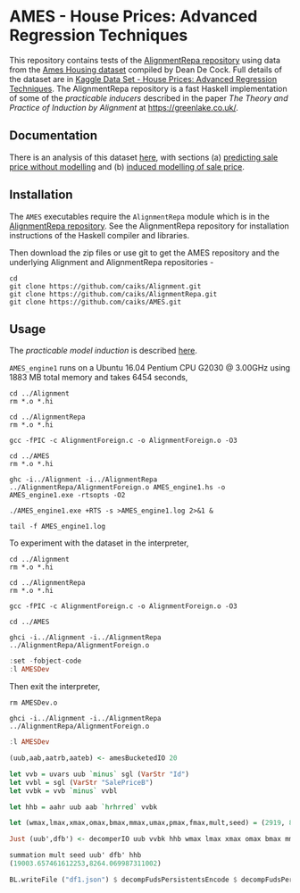 # AMES - House Prices: Advanced Regression Techniques

This repository contains tests of the [AlignmentRepa repository](https://github.com/caiks/AlignmentRepa) using data from the [Ames Housing dataset](http://jse.amstat.org/v19n3/decock.pdf) compiled by Dean De Cock. Full details of the dataset are in [Kaggle Data Set - House Prices: Advanced Regression Techniques](https://www.kaggle.com/c/house-prices-advanced-regression-techniques/data). The AlignmentRepa repository is a fast Haskell implementation of some of the *practicable inducers* described in the paper *The Theory and Practice of Induction by Alignment* at https://greenlake.co.uk/. 

## Documentation

There is an analysis of this dataset [here](https://greenlake.co.uk/pages/dataset_AMES), with sections (a) [predicting sale price without modelling](https://greenlake.co.uk/pages/dataset_AMES#Predicting_sale_price_without_modelling) and (b) [induced modelling of sale price](https://greenlake.co.uk/pages/dataset_AMES#Induced_modelling_of_sale_price). 

## Installation

The `AMES` executables require the `AlignmentRepa` module which is in the [AlignmentRepa repository](https://github.com/caiks/AlignmentRepa). See the AlignmentRepa repository for installation instructions of the Haskell compiler and libraries.

Then download the zip files or use git to get the AMES repository and the underlying Alignment and AlignmentRepa repositories -
```
cd
git clone https://github.com/caiks/Alignment.git
git clone https://github.com/caiks/AlignmentRepa.git
git clone https://github.com/caiks/AMES.git
```

## Usage

The *practicable model induction* is described [here](https://greenlake.co.uk/pages/dataset_AMES_model1).

`AMES_engine1` runs on a Ubuntu 16.04 Pentium CPU G2030 @ 3.00GHz using 1883 MB total memory and takes 6454 seconds,

```
cd ../Alignment
rm *.o *.hi

cd ../AlignmentRepa
rm *.o *.hi

gcc -fPIC -c AlignmentForeign.c -o AlignmentForeign.o -O3

cd ../AMES
rm *.o *.hi

ghc -i../Alignment -i../AlignmentRepa ../AlignmentRepa/AlignmentForeign.o AMES_engine1.hs -o AMES_engine1.exe -rtsopts -O2

./AMES_engine1.exe +RTS -s >AMES_engine1.log 2>&1 &

tail -f AMES_engine1.log

```

To experiment with the dataset in the interpreter,
```
cd ../Alignment
rm *.o *.hi

cd ../AlignmentRepa
rm *.o *.hi

gcc -fPIC -c AlignmentForeign.c -o AlignmentForeign.o -O3

cd ../AMES

ghci -i../Alignment -i../AlignmentRepa ../AlignmentRepa/AlignmentForeign.o
```

```hs
:set -fobject-code
:l AMESDev
```
Then exit the interpreter,
```
rm AMESDev.o

ghci -i../Alignment -i../AlignmentRepa ../AlignmentRepa/AlignmentForeign.o
```

```hs
:l AMESDev

(uub,aab,aatrb,aateb) <- amesBucketedIO 20

let vvb = uvars uub `minus` sgl (VarStr "Id")
let vvbl = sgl (VarStr "SalePriceB")
let vvbk = vvb `minus` vvbl

let hhb = aahr uub aab `hrhrred` vvbk

let (wmax,lmax,xmax,omax,bmax,mmax,umax,pmax,fmax,mult,seed) = (2919, 8, 2919, 10, (10*3), 3, 2919, 1, 3, 3, 5)

Just (uub',dfb') <- decomperIO uub vvbk hhb wmax lmax xmax omax bmax mmax umax pmax fmax mult seed

summation mult seed uub' dfb' hhb
(19003.657461612253,8264.069987311002)

BL.writeFile ("df1.json") $ decompFudsPersistentsEncode $ decompFudsPersistent dfb'

```

